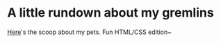# A little rundown about my gremlins

[Here](index.html)'s the scoop about my pets. Fun HTML/CSS edition~

